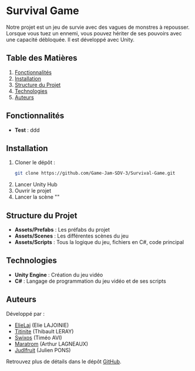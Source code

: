 # Survival Game

Notre projet est un jeu de survie avec des vagues de monstres à repousser. Lorsque vous tuez un ennemi, vous pouvez hériter de ses pouvoirs avec une capacité débloquée. Il est développé avec Unity.

## Table des Matières
1. [Fonctionnalités](#fonctionnalités)
2. [Installation](#installation)
3. [Structure du Projet](#structure-du-projet)
4. [Technologies](#technologies)
5. [Auteurs](#auteurs)


## Fonctionnalités

- **Test** : ddd
  

## Installation

1. Cloner le dépôt :
   ```bash
   git clone https://github.com/Game-Jam-SDV-3/Survival-Game.git
   ```
2. Lancer Unity Hub
3. Ouvrir le projet
4. Lancer la scène ""


## Structure du Projet

- **Assets/Prefabs** : Les préfabs du projet
- **Assets/Scenes** : Les différentes scènes du jeu
- **Assets/Scripts** : Tous la logique du jeu, fichiers en C#, code principal


## Technologies

- **Unity Engine** : Création du jeu vidéo
- **C#** : Langage de programmation du jeu vidéo et de ses scripts


## Auteurs
Développé par : 
- [ElieLaj](https://github.com/ElieLaj) (Elie LAJOINIE)
- [Titinite](https://github.com/Titinite) (Thibault LERAY)
- [Swixos](https://github.com/Swixos) (Timéo AVI)
- [Maratrom](https://github.com/Maratrom) (Arthur LAGNEAUX)
- [JudIfruit](https://github.com/JudIfruit) (Julien PONS)

Retrouvez plus de détails dans le dépôt [GitHub](https://github.com/Game-Jam-SDV-3/Survival-Game).
